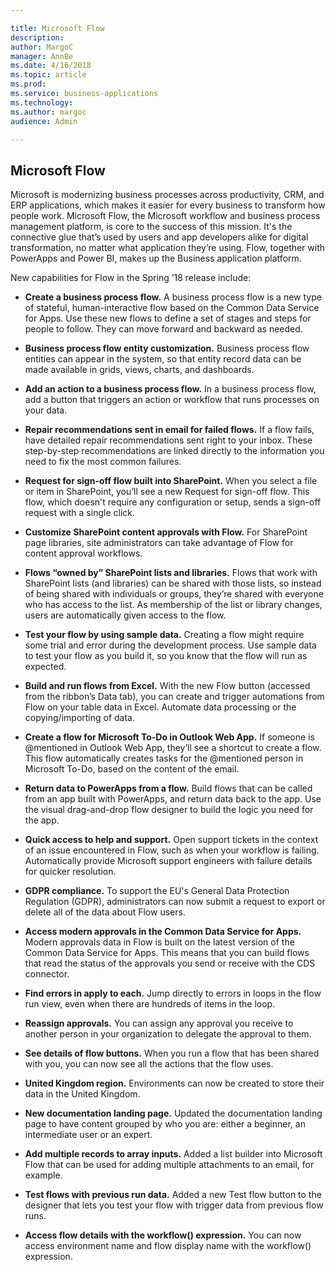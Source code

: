 ```yaml
---

title: Microsoft Flow
description: 
author: MargoC
manager: AnnBe
ms.date: 4/16/2018
ms.topic: article
ms.prod: 
ms.service: business-applications
ms.technology: 
ms.author: margoc
audience: Admin

---
```

Microsoft Flow
--------------



Microsoft is modernizing business processes across productivity, CRM, and ERP
applications, which makes it easier for every business to transform how people
work. Microsoft Flow, the Microsoft workflow and business process management
platform, is core to the success of this mission. It's the connective glue
that’s used by users and app developers alike for digital transformation, no
matter what application they’re using. Flow, together with PowerApps and Power
BI, makes up the Business application platform.

New capabilities for Flow in the Spring ’18 release include:

-   **Create a business process flow.** A business process flow is a new type of
    stateful, human-interactive flow based on the Common Data Service for Apps.
    Use these new flows to define a set of stages and steps for people to
    follow. They can move forward and backward as needed.

-   **Business process flow entity customization.** Business process flow
    entities can appear in the system, so that entity record data can be made
    available in grids, views, charts, and dashboards.

-   **Add an action to a business process flow.** In a business process flow,
    add a button that triggers an action or workflow that runs processes on your
    data.

-   **Repair recommendations sent in email for failed flows.** If a flow fails,
    have detailed repair recommendations sent right to your inbox. These
    step-by-step recommendations are linked directly to the information you need
    to fix the most common failures.

-   **Request for sign-off flow built into SharePoint.** When you select a file
    or item in SharePoint, you’ll see a new Request for sign-off flow. This
    flow, which doesn't require any configuration or setup, sends a sign-off
    request with a single click.

-   **Customize SharePoint content approvals with Flow.** For SharePoint page
    libraries, site administrators can take advantage of Flow for content
    approval workflows.

-   **Flows “owned by” SharePoint lists and libraries.** Flows that work with
    SharePoint lists (and libraries) can be shared with those lists, so instead
    of being shared with individuals or groups, they’re shared with everyone who
    has access to the list. As membership of the list or library changes, users
    are automatically given access to the flow.

-   **Test your flow by using sample data.** Creating a flow might require some
    trial and error during the development process. Use sample data to test your
    flow as you build it, so you know that the flow will run as expected.

-   **Build and run flows from Excel.** With the new Flow button (accessed from
    the ribbon’s Data tab), you can create and trigger automations from Flow on
    your table data in Excel. Automate data processing or the copying/importing
    of data.

-   **Create a flow for Microsoft To-Do in Outlook Web App.** If someone is
    \@mentioned in Outlook Web App, they’ll see a shortcut to create a flow.
    This flow automatically creates tasks for the \@mentioned person in
    Microsoft To-Do, based on the content of the email.

-   **Return data to PowerApps from a flow.** Build flows that can be called
    from an app built with PowerApps, and return data back to the app. Use the
    visual drag-and-drop flow designer to build the logic you need for the app.

-   **Quick access to help and support.** Open support tickets in the context of
    an issue encountered in Flow, such as when your workflow is failing.
    Automatically provide Microsoft support engineers with failure details for
    quicker resolution.

-   **GDPR compliance.** To support the EU's General Data Protection Regulation
    (GDPR), administrators can now submit a request to export or delete all of
    the data about Flow users.

-   **Access modern approvals in the Common Data Service for Apps.** Modern
    approvals data in Flow is built on the latest version of the Common Data
    Service for Apps. This means that you can build flows that read the status
    of the approvals you send or receive with the CDS connector.

-   **Find errors in apply to each.** Jump directly to errors in loops in the
    flow run view, even when there are hundreds of items in the loop.

-   **Reassign approvals.** You can assign any approval you receive to another
    person in your organization to delegate the approval to them.

-   **See details of flow buttons.** When you run a flow that has been shared
    with you, you can now see all the actions that the flow uses.

-   **United Kingdom region.** Environments can now be created to store their
    data in the United Kingdom.

-   **New documentation landing page.** Updated the documentation landing page
    to have content grouped by who you are: either a beginner, an intermediate
    user or an expert.

-   **Add multiple records to array inputs.** Added a list builder into
    Microsoft Flow that can be used for adding multiple attachments to an email,
    for example.

-   **Test flows with previous run data.** Added a new Test flow button to the
    designer that lets you test your flow with trigger data from previous flow
    runs.

-   **Access flow details with the workflow() expression.** You can now access
    environment name and flow display name with the workflow() expression.

